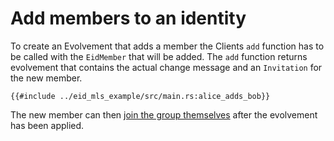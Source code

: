 # Add members to an identity

To create an Evolvement that adds a member the Clients `add` function has to be called with the `EidMember` that will be
added.
The `add` function returns evolvement that contains the actual change message and an `Invitation` for the new member.

```rust,no_run,noplayground
{{#include ../eid_mls_example/src/main.rs:alice_adds_bob}}
```

The new member can then [join the group themselves](create_client/06_join_from_invitation.md) after the evolvement has
been applied.